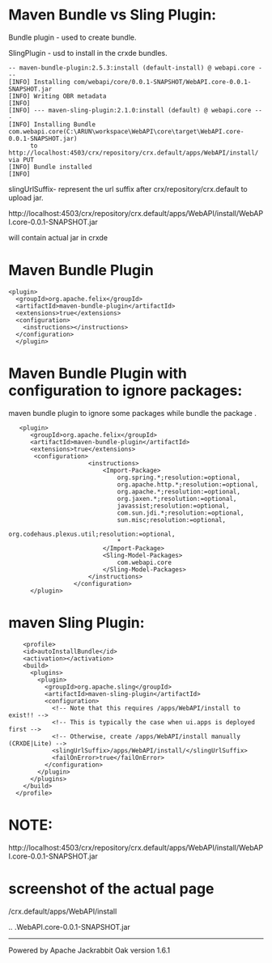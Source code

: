 

Maven Bundle vs Sling Plugin:
==============================

  Bundle plugin - used to create bundle.
  
  SlingPlugin - usd to install in the crxde bundles.


    -- maven-bundle-plugin:2.5.3:install (default-install) @ webapi.core ---
    [INFO] Installing com/webapi/core/0.0.1-SNAPSHOT/WebAPI.core-0.0.1-SNAPSHOT.jar
    [INFO] Writing OBR metadata
    [INFO] 
    [INFO] --- maven-sling-plugin:2.1.0:install (default) @ webapi.core ---
    [INFO] Installing Bundle com.webapi.core(C:\ARUN\workspace\WebAPI\core\target\WebAPI.core-0.0.1-SNAPSHOT.jar)
          to http://localhost:4503/crx/repository/crx.default/apps/WebAPI/install/ via PUT
    [INFO] Bundle installed
    [INFO]                  
  
  
  slingUrlSuffix- represent the url suffix after crx/repository/crx.default to upload jar.
  
   http://localhost:4503/crx/repository/crx.default/apps/WebAPI/install/WebAPI.core-0.0.1-SNAPSHOT.jar
 
   will contain actual jar in crxde 
  
  Maven Bundle Plugin
  ====================
    <plugin>
      <groupId>org.apache.felix</groupId>
      <artifactId>maven-bundle-plugin</artifactId>
      <extensions>true</extensions>
      <configuration>
        <instructions></instructions>
      </configuration>
      </plugin>  
      
      
 Maven Bundle Plugin with configuration to ignore packages:
 ===========================================================
  maven bundle plugin to ignore some packages while bundle the package .
  
  
       <plugin>
          <groupId>org.apache.felix</groupId>
          <artifactId>maven-bundle-plugin</artifactId>
          <extensions>true</extensions>
           <configuration>  
                          <instructions>  
                              <Import-Package>  
                                  org.spring.*;resolution:=optional,
                                  org.apache.http.*;resolution:=optional,
                                  org.apache.*;resolution:=optional,
                                  org.jaxen.*;resolution:=optional,  
                                  javassist;resolution:=optional,  
                                  com.sun.jdi.*;resolution:=optional,  
                                  sun.misc;resolution:=optional,  
                                  org.codehaus.plexus.util;resolution:=optional,  
                                  *  
                              </Import-Package>  
                              <Sling-Model-Packages>  
                                  com.webapi.core  
                              </Sling-Model-Packages>  
                          </instructions>  
                      </configuration>  
          </plugin>  

 maven Sling Plugin:
 ===================
        <profile>
        <id>autoInstallBundle</id>
        <activation></activation>
        <build>
          <plugins>
            <plugin>
              <groupId>org.apache.sling</groupId>
              <artifactId>maven-sling-plugin</artifactId>
              <configuration>
                <!-- Note that this requires /apps/WebAPI/install to exist!! -->
                <!-- This is typically the case when ui.apps is deployed first -->
                <!-- Otherwise, create /apps/WebAPI/install manually (CRXDE|Lite) -->
                <slingUrlSuffix>/apps/WebAPI/install/</slingUrlSuffix>
                <failOnError>true</failOnError>
              </configuration>
            </plugin>
          </plugins>
        </build>
      </profile>
      
NOTE:
======

 http://localhost:4503/crx/repository/crx.default/apps/WebAPI/install/WebAPI.core-0.0.1-SNAPSHOT.jar
 
 screenshot of the actual page
 ==============================
 
 /crx.default/apps/WebAPI/install

..
.WebAPI.core-0.0.1-SNAPSHOT.jar

--------------------------------

Powered by Apache Jackrabbit Oak version 1.6.1
      
